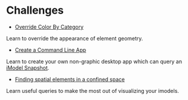 # Challenges

- [Override Color By Category](challenge-color-by-category.md) 

Learn to override the appearance of element geometry.

- [Create a Command Line App](challenge-commandline-app)

Learn to create your own non-graphic desktop app which can query an [iModel Snapshot](https://www.imodeljs.org/learning/backend/accessingimodels/).

- [Finding spatial elements in a confined space](challenge-imodel-console.md)

Learn useful queries to make the most out of visualizing your imodels.

